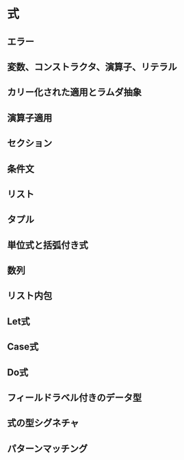 # 式

## エラー

## 変数、コンストラクタ、演算子、リテラル

## カリー化された適用とラムダ抽象

## 演算子適用

## セクション

## 条件文

## リスト

## タプル

## 単位式と括弧付き式

## 数列

## リスト内包

## Let式

## Case式

## Do式

## フィールドラベル付きのデータ型

## 式の型シグネチャ

## パターンマッチング